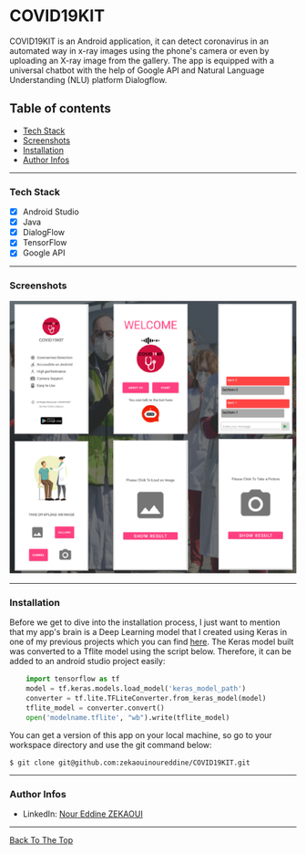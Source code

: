 # COVID19KIT
COVID19KIT is an Android application, it can detect coronavirus in an automated way in x-ray images using the phone's camera or even by uploading an X-ray image from the gallery. The app is equipped with a universal chatbot with the help of Google API and Natural Language Understanding (NLU) platform Dialogflow.

## Table of contents
- [Tech Stack](#tech-stack)
- [Screenshots](#screenshots)
- [Installation](#installation)
- [Author Infos](#author-infos)

---
### Tech Stack
* [x] Android Studio
* [x] Java
* [x] DialogFlow
* [x] TensorFlow
* [x] Google API

---

### Screenshots
 ![](screen.png)
 
---
### Installation
Before we get to dive into the installation process, I just want to mention that my app's brain is a Deep Learning model that I created using Keras in one of my previous projects which you can find [here](https://github.com/zekaouinoureddine/Detecting-COVID-19-in-X-ray-Images).
The Keras model built was converted to a Tflite model using the script below. Therefore, it can be added to an android studio project easily:

```python
    import tensorflow as tf
    model = tf.keras.models.load_model('keras_model_path')
    converter = tf.lite.TFLiteConverter.from_keras_model(model)
    tflite_model = converter.convert()
    open('modelname.tflite', "wb").write(tflite_model)
```

You can get a version of this app on your local machine, so go to your workspace directory and use the git command below:
           
    $ git clone git@github.com:zekaouinoureddine/COVID19KIT.git

---
### Author Infos
- LinkedIn: [Nour Eddine ZEKAOUI](https://www.linkedin.com/in/nour-eddine-zekaoui-ba43b1177/)
---
 
[Back To The Top](#COVID19KIT)
 

